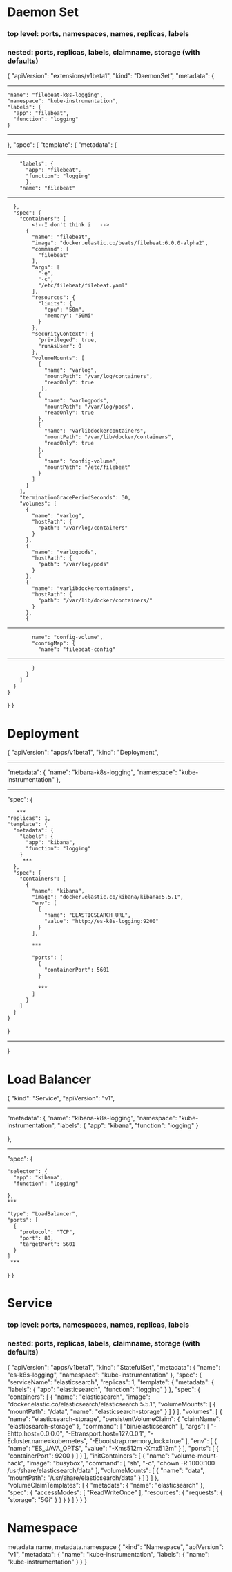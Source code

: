 # Daemon Set
### top level: ports, namespaces, names, replicas, labels
### nested: ports, replicas, labels, claimname, storage (with defaults)


{
  "apiVersion": "extensions/v1beta1",
  "kind": "DaemonSet",
  "metadata": {
***
    "name": "filebeat-k8s-logging",
    "namespace": "kube-instrumentation",
    "labels": {
      "app": "filebeat",
      "function": "logging"
    }
***
  },
  "spec": {
    "template": {
      "metadata": {
***
        "labels": {
          "app": "filebeat",
          "function": "logging"
          },
        "name": "filebeat"
***
      },
      "spec": {
        "containers": [
            <!--I don't think i   -->
          {
            "name": "filebeat",
            "image": "docker.elastic.co/beats/filebeat:6.0.0-alpha2",
            "command": [
              "filebeat"
            ],
            "args": [
              "-e",
              "-c",
              "/etc/filebeat/filebeat.yaml"
            ],
            "resources": {
              "limits": {
                "cpu": "50m",
                "memory": "50Mi"
              }
            },
            "securityContext": {
              "privileged": true,
              "runAsUser": 0
            },
            "volumeMounts": [
              {
                "name": "varlog",
                "mountPath": "/var/log/containers",
                "readOnly": true
               },
              {
                "name": "varlogpods",
                "mountPath": "/var/log/pods",
                "readOnly": true
              },
              {
                "name": "varlibdockercontainers",
                "mountPath": "/var/lib/docker/containers",
                "readOnly": true
              },
              {
                "name": "config-volume",
                "mountPath": "/etc/filebeat"
              }
            ]
          }
        ],
        "terminationGracePeriodSeconds": 30,
        "volumes": [
          {
            "name": "varlog",
            "hostPath": {
              "path": "/var/log/containers"
            }
          },
          {
            "name": "varlogpods",
            "hostPath": {
              "path": "/var/log/pods"
            }
          },
          {
            "name": "varlibdockercontainers",
            "hostPath": {
              "path": "/var/lib/docker/containers/"
            }
          },
          {

***
            name": "config-volume",
            "configMap": {
              "name": "filebeat-config"

****

            }
          }
        ]
      }
    }
  }
}

# Deployment

{
  "apiVersion": "apps/v1beta1",
  "kind": "Deployment",
  ***
  "metadata": {
    "name": "kibana-k8s-logging",
    "namespace": "kube-instrumentation"
  },
  ***
  "spec": {

       ***
    "replicas": 1,
    "template": {
      "metadata": {
        "labels": {
          "app": "kibana",
          "function": "logging"
        }
         ***
      },
      "spec": {
        "containers": [
          {
            "name": "kibana",
            "image": "docker.elastic.co/kibana/kibana:5.5.1",
            "env": [
              {
                "name": "ELASTICSEARCH_URL",
                "value": "http://es-k8s-logging:9200"
              }
            ],

            ***

            "ports": [
              {
                "containerPort": 5601
              }

              ***
            ]
          }
        ]
      }
    }
  }
  ***
}



# Load Balancer

{
  "kind": "Service",
  "apiVersion": "v1",
  ***
  "metadata": {
    "name": "kibana-k8s-logging",
    "namespace": "kube-instrumentation",
    "labels": {
      "app": "kibana",
      "function": "logging"
    }
    
  },
  ***
  "spec": {
      
    "selector": {
      "app": "kibana",
      "function": "logging"
      
    },
    ***

    "type": "LoadBalancer",
    "ports": [
      {
        "protocol": "TCP",
        "port": 80,
        "targetPort": 5601
      }
    ]
     ***
  }
}

# Service
### top level: ports, namespaces, names, replicas, labels
### nested: ports, replicas, labels, claimname, storage (with defaults)
{
  "apiVersion": "apps/v1beta1",
  "kind": "StatefulSet",
  "metadata": {
    "name": "es-k8s-logging",
    "namespace": "kube-instrumentation"
  },
  "spec": {
    "serviceName": "elasticsearch",
    "replicas": 1,
    "template": {
      "metadata": {
        "labels": {
          "app": "elasticsearch",
          "function": "logging"
        }
      },
      "spec": {
        "containers": [
          {
            "name": "elasticsearch",
            "image": "docker.elastic.co/elasticsearch/elasticsearch:5.5.1",
            "volumeMounts": [
              {
                "mountPath": "/data",
                "name": "elasticsearch-storage"
              }
            ]
          }
        ],
        "volumes": [
          {
            "name": "elasticsearch-storage",
            "persistentVolumeClaim": {
              "claimName": "elasticsearch-storage"
            },
            "command": [
              "bin/elasticsearch"
            ],
            "args": [
              "-Ehttp.host=0.0.0.0",
              "-Etransport.host=127.0.0.1",
              "-Ecluster.name=kubernetes",
              "-Ebootstrap.memory_lock=true"
            ],
            "env": [
              {
                "name": "ES_JAVA_OPTS",
                "value": "-Xms512m -Xmx512m"
              }
            ],
            "ports": [
              {
                "containerPort": 9200
              }
            ]
          }
        ],
        "initContainers": [
          {
            "name": "volume-mount-hack",
            "image": "busybox",
            "command": [
              "sh",
              "-c",
              "chown -R 1000:100 /usr/share/elasticsearch/data"
            ],
            "volumeMounts": [
              {
                "name": "data",
                "mountPath": "/usr/share/elasticsearch/data"
              }
            ]
          }
        ]
      },
      "volumeClaimTemplates": [
        {
          "metadata": {
            "name": "elasticsearch"
          },
          "spec": {
            "accessModes": [
              "ReadWriteOnce"
            ],
            "resources": {
              "requests": {
                "storage": "5Gi"
              }
            }
          }
        }
      ]
    }
  }
}
# Namespace
metadata.name, metadata.namespace
{
  "kind": "Namespace",
  "apiVersion": "v1",
  "metadata": {
    "name": "kube-instrumentation",
    "labels": {
      "name": "kube-instrumentation"
    }
  }
}